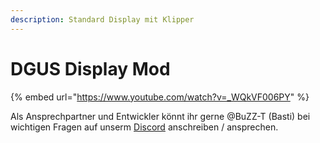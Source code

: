 ```yaml
---
description: Standard Display mit Klipper
---
```


# DGUS Display Mod

{% embed url="https://www.youtube.com/watch?v=_WQkVF006PY" %}

Als Ansprechpartner und Entwickler könnt ihr gerne @BuZZ-T (Basti) bei wichtigen Fragen auf unserm [Discord](https://discord.gg/2vEVdejeBZ) anschreiben / ansprechen.
